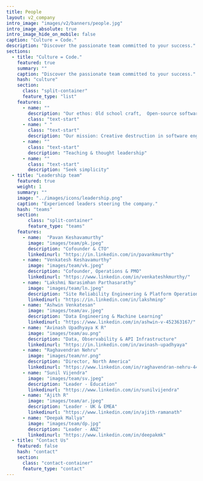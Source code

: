 ```yaml
---
title: People
layout: v2_company
intro_image: "images/v2/banners/people.jpg"
intro_image_absolute: true
intro_image_hide_on_mobile: false
caption: "Culture = Code."
description: "Discover the passionate team committed to your success."
sections:
  - title: "Culture = Code."
    featured: true
    summary: ""
    caption: "Discover the passionate team committed to your success."
    hash: "culture"
    section:
      class: "split-container"
      feature_type: "list"
    features:
      - name: ""
        description: "Our ethos: Old school craft,  Open-source software, to deliver on platform, data & AI challenges of today"
        class: "text-start"
      - name: " "
        class: "text-start"
        description: "Our mission: Creative destruction in software engineering."
      - name: ""
        class: "text-start"
        description: "Teaching & thought leadership"
      - name: ""
        class: "text-start" 
        description: "Seek simplicity" 
  - title: "Leadership team"
    featured: true
    weight: 1
    summary: ""
    image: "../images/icons/leadership.png"
    caption: "Experienced leaders steering the company."
    hash: "teams"
    section:
        class: "split-container"
        feature_type: "teams"
    features:
      - name:  "Pavan Keshavamurthy"
        image: "images/team/pk.jpeg"
        description: "Cofounder & CTO"
        linkedinurl: "https://in.linkedin.com/in/pavankmurthy"
      - name: "Venkatesh Keshavamurthy"
        image: "images/team/vk.jpeg"
        description: "Cofounder, Operations & PMO"
        linkedinurl: "https://www.linkedin.com/in/venkateshkmurthy/"
      - name: "Lakshmi Narasimhan Parthasarathy"
        image: "images/team/ln.jpeg"
        description: "Site Reliability Engineering & Platform Operations"
        linkedinurl: "https://in.linkedin.com/in/lakshminp"
      - name: "Ashwin Venkatesan"
        image: "images/team/av.jpeg"
        description: "Data Engineering & Machine Learning"
        linkedinurl: "https://www.linkedin.com/in/ashwin-v-452363167/"
      - name: "Avinash Upadhyaya K R"
        image: "images/team/au.png"
        description: "Data, Observability & API Infrastructure"
        linkedinurl: "https://in.linkedin.com/in/avinash-upadhyaya"
      - name: "Raghavendran Nehru"
        image: "images/team/nr.png"
        description: "Director, North America"
        linkedinurl: "https://www.linkedin.com/in/raghavendran-nehru-44b761/"
      - name: "Sunil Vijendra"
        image: "images/team/sv.jpeg"
        description: "Leader - Education"
        linkedinurl: "https://www.linkedin.com/in/sunilvijendra"
      - name: "Ajith R"
        image: "images/team/ar.jpeg"  
        description: "Leader - UK & EMEA"
        linkedinurl: "https://www.linkedin.com/in/ajith-ramanath"
      - name: "Deepak Mallya"
        image: "images/team/dp.jpg"
        description: "Leader - ANZ"
        linkedinurl: "https://www.linkedin.com/in/deepakmk"
  - title: "Contact Us"
    featured: false
    hash: "contact"
    section:
      class: "contact-container"
      feature_type: "contact"
---
```


<!-- # Meet the Innovators Driving Platformatory’s Success

Discover the passionate team committed to your success. -->


<!-- <div id="monitor" class="theme-green">
    <div id="screen">
      <div id="crt">
        <div class="scanline"></div>
        <div class="terminal">
          ### booting platformatory 
  
          [    0.000000] Platformatory kernel version 1.0.0 (gcc 10.3.0)
  [    0.000001] Command line: BOOT_IMAGE=/boot/vmlinuz-1.0.0-generic root=UUID=platformatory ro quiet splash vt.handoff=7
  [    0.000002] initializing subsys: culture, 10x engineering, and more
  [    0.000003] initializing ordered polyglot stack: golang, rust, python, javascript, lua, c++, jvm (ugh)
  [    0.000004] starting platform stack v 4.2.....
  [    0.000005] initializing cloud-native and hybrid environments: metal, aws, gcp, azure, k8s
  [    0.000006] initializing distributed streaming subsystems: kafka, redpanda, flink, kstreams 
  [    0.000007] initializing data infra lite: duckdb, rocksdb, adf (and more)
  [    0.000008] initializing data infra at large: hudi, delta lake, trino (and more)
  [    0.000008] initializing networking & connectivity stack: envoy, kong (and more)
  [    0.000009] initializing more MAD landscape: vector databases, RAG, real-time features, time series forecasting (not exhaustive)
  [    0.000010] spawning our inner daemons: oss, community
  [    1.234567] fast init done. do whatever to continue
  
  platformatory 20.24 LTS lifeuniverseandeverything tty1
  
  guest@platformatory:~$
        </div>
      </div>
    </div>
  </div> -->